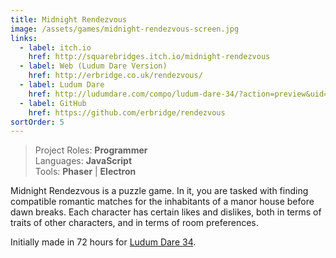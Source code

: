 ```yaml
---
title: Midnight Rendezvous
image: /assets/games/midnight-rendezvous-screen.jpg
links:
  - label: itch.io
    href: http://squarebridges.itch.io/midnight-rendezvous
  - label: Web (Ludum Dare Version)
    href: http://erbridge.co.uk/rendezvous/
  - label: Ludum Dare
    href: http://ludumdare.com/compo/ludum-dare-34/?action=preview&uid=66208
  - label: GitHub
    href: https://github.com/erbridge/rendezvous
sortOrder: 5
---
```


> Project Roles: **Programmer**\
> Languages: **JavaScript**\
> Tools: **Phaser** | **Electron**

Midnight Rendezvous is a puzzle game. In it, you are tasked with finding
compatible romantic matches for the inhabitants of a manor house before dawn
breaks. Each character has certain likes and dislikes, both in terms of traits
of other characters, and in terms of room preferences.

Initially made in 72 hours for
[Ludum Dare 34](http://ludumdare.com/compo/ludum-dare-34/?action=preview&uid=66208).
